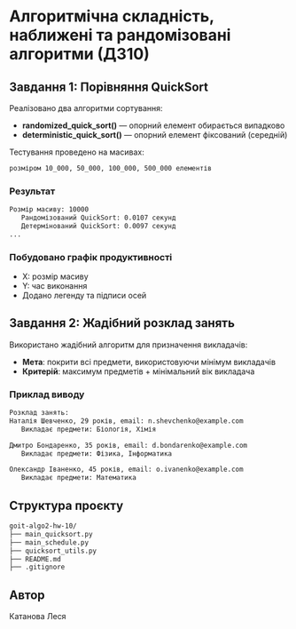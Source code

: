 # Алгоритмічна складність, наближені та рандомізовані алгоритми (ДЗ10)

## Завдання 1: Порівняння QuickSort

Реалізовано два алгоритми сортування:

- **randomized_quick_sort()** — опорний елемент обирається випадково
- **deterministic_quick_sort()** — опорний елемент фіксований (середній)

Тестування проведено на масивах:

```bash
розміром 10_000, 50_000, 100_000, 500_000 елементів
```

### Результат

```bash
Розмір масиву: 10000
   Рандомізований QuickSort: 0.0107 секунд
   Детермінований QuickSort: 0.0097 секунд
...
```

### Побудовано графік продуктивності

- X: розмір масиву
- Y: час виконання
- Додано легенду та підписи осей

## Завдання 2: Жадібний розклад занять

Використано жадібний алгоритм для призначення викладачів:

- **Мета**: покрити всі предмети, використовуючи мінімум викладачів
- **Критерій**: максимум предметів + мінімальний вік викладача

### Приклад виводу

```bash
Розклад занять:
Наталія Шевченко, 29 років, email: n.shevchenko@example.com
   Викладає предмети: Біологія, Хімія

Дмитро Бондаренко, 35 років, email: d.bondarenko@example.com
   Викладає предмети: Фізика, Інформатика

Олександр Іваненко, 45 років, email: o.ivanenko@example.com
   Викладає предмети: Математика
```

## Структура проєкту

```bash
goit-algo2-hw-10/
├── main_quicksort.py
├── main_schedule.py
├── quicksort_utils.py
├── README.md
├── .gitignore
```

## Автор

Катанова Леся
